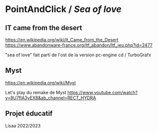 # PointAndClick / *Sea of love*

## IT came from the desert
https://en.wikipedia.org/wiki/It_Came_from_the_Desert
https://www.abandonware-france.org/ltf_abandon/ltf_jeu.php?id=2477

"sea of love" fait parti de l'ost de la version pc-engine cd / TurboGrafx

## Myst
https://en.wikipedia.org/wiki/Myst

Let's play du remake de Myst
https://www.youtube.com/watch?v=8U7flA3yEX8&ab_channel=RECT_HYDRA

## Projet éducatif
Lisaa 2022/2023
